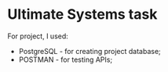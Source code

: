 # Ultimate Systems task


For project, I used:
- PostgreSQL - for creating project database;
- POSTMAN - for testing APIs;



